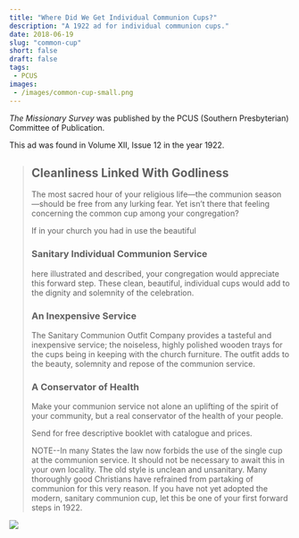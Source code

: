 ```yaml
---
title: "Where Did We Get Individual Communion Cups?"
description: "A 1922 ad for individual communion cups."
date: 2018-06-19
slug: "common-cup"
short: false
draft: false
tags:
 - PCUS
images:
 - /images/common-cup-small.png
---
```


_The Missionary Survey_ was published by the PCUS (Southern Presbyterian) Committee of Publication.

This ad was found in Volume XII, Issue 12 in the year 1922.

> ## Cleanliness Linked With Godliness
>
> The most sacred hour of your religious life—the communion season —should be free from any lurking fear. Yet isn’t there that feeling concerning the common cup among your congregation?
>
> If in your church you had in use the beautiful
>
> ### Sanitary Individual Communion Service
>
> here illustrated and described, your congregation would appreciate this forward step. These clean, beautiful, individual cups would add to the dignity and solemnity of the celebration.
>
> ### An Inexpensive Service
>
> The Sanitary Communion Outfit Company provides a tasteful and inexpensive service; the noiseless, highly polished wooden trays for the cups being in keeping with the church furniture. The outfit adds to the beauty, solemnity and repose of the communion service.
>
> ### A Conservator of Health
>
> Make your communion service not alone an uplifting of the spirit of your community, but a real conservator of the health of your people.
>
> Send for free descriptive booklet with catalogue and prices.
>
> NOTE--In many States the law now forbids the use of the single cup at the communion service. It should not be necessary to await this in your own locality. The old style is unclean and unsanitary. Many thoroughly good Christians have refrained from partaking of communion for this very reason. If you have not yet adopted the modern, sanitary communion cup, let this be one of your first forward steps in 1922.

![](/images/common-cup-large.png)
